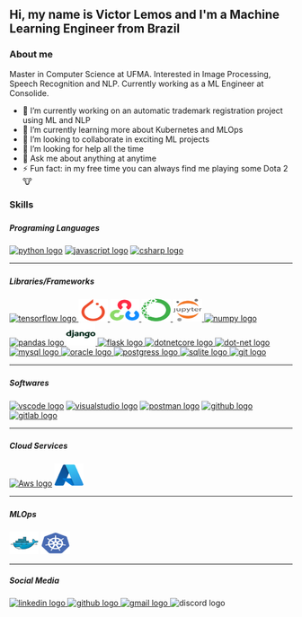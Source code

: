 <h2 align="left">Hi, my name is Victor Lemos and I'm a Machine Learning Engineer from Brazil</h2>

###
<h3 align="left">About me</h3>

<p align="left">Master in Computer Science at UFMA. Interested in Image Processing, Speech Recognition and NLP. Currently working as a ML Engineer at Consolide.</p>


- 🔭 I’m currently working on an automatic trademark registration project using ML and NLP
- 🌱 I’m currently learning more about Kubernetes and MLOps
- 👯 I’m looking to collaborate in exciting ML projects
- 🤔 I’m looking for help all the time
- 💬 Ask me about anything at anytime
- ⚡ Fun fact: in my free time you can always find me playing some Dota 2 🐮

###

<h3 align="left">Skills</h3>

###

<h5 align="left">Programing Languages</h5>

###

<div align="left">
  	<a href="#"><img src="https://cdn.jsdelivr.net/gh/devicons/devicon/icons/python/python-original.svg" height="40" width="52" alt="python logo"  /></a>
  	<a href="#"><img src="https://cdn.jsdelivr.net/gh/devicons/devicon/icons/javascript/javascript-original.svg" height="40" width="52" alt="javascript logo"  /></a>
  	<a href="#"><img src="https://cdn.jsdelivr.net/gh/devicons/devicon/icons/csharp/csharp-original.svg" height="40" width="52" alt="csharp logo"  /></a>
</div>

<hr>

###

<h5 align="left">Libraries/Frameworks</h5>

###

<div align="left">
<a href="#">
<!-- ML libs -->
<img src="https://cdn.jsdelivr.net/gh/devicons/devicon/icons/tensorflow/tensorflow-original.svg" height="40" width="52" alt="tensorflow logo"  />
<img src="https://raw.githubusercontent.com/devicons/devicon/1119b9f84c0290e0f0b38982099a2bd027a48bf1/icons/pytorch/pytorch-original.svg" height="40" width="52" alt="pytorch logo"  />
<img src="https://raw.githubusercontent.com/devicons/devicon/1119b9f84c0290e0f0b38982099a2bd027a48bf1/icons/opencv/opencv-original.svg" height="40" width="52" alt="opencv logo"  />

<!-- DS libs -->
<img src="https://raw.githubusercontent.com/devicons/devicon/1119b9f84c0290e0f0b38982099a2bd027a48bf1/icons/anaconda/anaconda-original.svg" height="40" width="52" alt="anaconda logo" />
<img src="https://raw.githubusercontent.com/devicons/devicon/1119b9f84c0290e0f0b38982099a2bd027a48bf1/icons/jupyter/jupyter-original-wordmark.svg" height="40" width="52" alt="jupyter logo"  />
<img src="https://cdn.jsdelivr.net/gh/devicons/devicon/icons/numpy/numpy-original.svg" height="40" width="52" alt="numpy logo"  />
<img src="https://cdn.jsdelivr.net/gh/devicons/devicon/icons/pandas/pandas-original.svg" height="40" width="52" alt="pandas logo"  />

<!-- REST framework -->
<img src="https://raw.githubusercontent.com/devicons/devicon/1119b9f84c0290e0f0b38982099a2bd027a48bf1/icons/django/django-plain-wordmark.svg" height="40" width="52" alt="django logo" />
<img src="https://cdn.jsdelivr.net/gh/devicons/devicon/icons/flask/flask-original.svg" height="40" width="52" alt="flask logo"  />
<img src="https://cdn.jsdelivr.net/gh/devicons/devicon/icons/dotnetcore/dotnetcore-original.svg" height="40" width="52" alt="dotnetcore logo"  />
<img src="https://cdn.jsdelivr.net/gh/devicons/devicon/icons/dot-net/dot-net-original.svg" height="40" width="52" alt="dot-net logo"  />

<!-- Databases -->
<img src="https://cdn.jsdelivr.net/gh/devicons/devicon/icons/mysql/mysql-original.svg" height="40" width="52" alt="mysql logo"  />
<img src="https://cdn.jsdelivr.net/gh/devicons/devicon/icons/oracle/oracle-original.svg" height="40" width="52" alt="oracle logo"  />
<img src="https://cdn.jsdelivr.net/gh/devicons/devicon/icons/postgresql/postgresql-original.svg" height="40" width="52" alt="postgress logo"  />
<img src="https://cdn.jsdelivr.net/gh/devicons/devicon/icons/sqlite/sqlite-original.svg" height="40" width="52" alt="sqlite logo"  />

<!-- Databases -->
<img src="https://cdn.jsdelivr.net/gh/devicons/devicon/icons/git/git-original.svg" height="40" width="52" alt="git logo"  />
</a>
</div>

<hr>

###

<h5 align="left">Softwares</h5>

###

<div align="left">
	<a href="#"><img src="https://cdn.jsdelivr.net/gh/devicons/devicon/icons/vscode/vscode-original.svg" height="40" width="52" alt="vscode logo"  /></a>
	<a href="#"><img src="https://cdn.jsdelivr.net/gh/devicons/devicon/icons/visualstudio/visualstudio-plain.svg" height="40" width="52" alt="visualstudio logo"  /></a>
	<a href="#"><img src="https://www.svgrepo.com/show/354202/postman-icon.svg" height="40" width="52" alt="postman logo"  /></a>
	<a href="#"><img src="https://www.svgrepo.com/show/341847/github.svg" height="40" width="52" alt="github logo"  /></a>
	<a href="#"><img src="https://cdn.jsdelivr.net/gh/devicons/devicon/icons/gitlab/gitlab-original.svg" height="40" width="52" alt="gitlab logo"  /></a>
</div>

<hr>

###

<h5 align="left">Cloud Services</h5>

###

<div align="left">
	<a href="#"><img src="https://upload.wikimedia.org/wikipedia/commons/9/93/Amazon_Web_Services_Logo.svg" height="40" width="52" alt="Aws logo"  /></a>
	<a href="#"><img src="https://raw.githubusercontent.com/devicons/devicon/1119b9f84c0290e0f0b38982099a2bd027a48bf1/icons/azure/azure-original.svg" height="40" width="52" alt="Azure logo"  /></a>
</div>

<hr>

###

<h5 align="left">MLOps</h5>

###

<div align="left">
	<a href="#"><img src="https://raw.githubusercontent.com/devicons/devicon/1119b9f84c0290e0f0b38982099a2bd027a48bf1/icons/docker/docker-original.svg" height="40" width="52" alt="Docker logo"  /></a>
	<a href="#"><img src="https://raw.githubusercontent.com/devicons/devicon/1119b9f84c0290e0f0b38982099a2bd027a48bf1/icons/kubernetes/kubernetes-plain.svg" height="40" width="52" alt="kubernetes logo"  /></a>
</div>

<hr>

<h5 align="left">Social Media</h5>

###

<div align="left">
	<a href="https://linkedin.com/in/victor-lemos-ml" target="_blank">
		<img src="https://raw.githubusercontent.com/maurodesouza/profile-readme-generator/master/src/assets/icons/social/linkedin/default.svg" width="42" height="30" alt="linkedin logo"  />
	</a>
	<a href="https://github.com/vituenrique" target="_blank">
		<img src="https://www.svgrepo.com/show/341847/github.svg" width="42" height="30" alt="github logo"  />
	</a>
	<a href="mailto:victorhbl12@gmail.com" target="_blank">
		<img src="https://raw.githubusercontent.com/maurodesouza/profile-readme-generator/master/src/assets/icons/social/gmail/default.svg" width="42" height="30" alt="gmail logo"  />
	</a>
	<img src="https://raw.githubusercontent.com/maurodesouza/profile-readme-generator/master/src/assets/icons/social/discord/default.svg" width="42" height="30" alt="discord logo"  />
</div>

<!--
###

<div align="center">
	<img src="https://github-readme-stats.vercel.app/api?hide_title=false&hide_rank=false&show_icons=true&include_all_commits=true&count_private=true&disable_animations=false&theme=dark&locale=en&hide_border=false&username=vituenrique" height="150" alt="stats graph"  />
	<img src="https://github-readme-stats.vercel.app/api/top-langs?locale=en&hide_title=false&layout=compact&card_width=320&langs_count=6&theme=dark&hide_border=false&username=vituenrique" height="150" alt="languages graph"  />
</div>

###
-->
